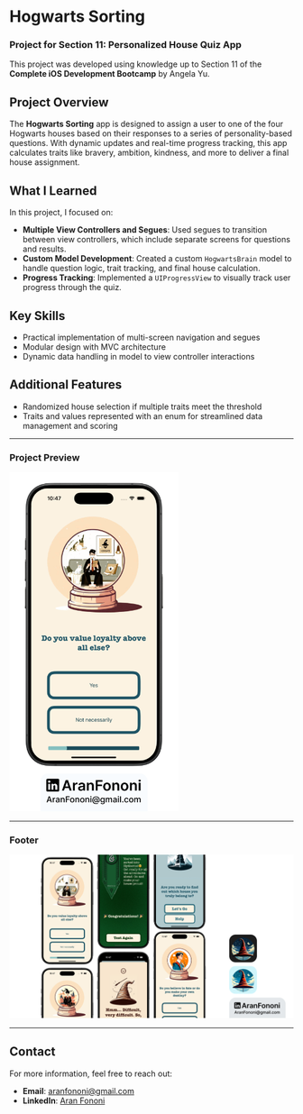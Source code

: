 # Hogwarts Sorting

### Project for Section 11: **Personalized House Quiz App**  
This project was developed using knowledge up to Section 11 of the **Complete iOS Development Bootcamp** by Angela Yu.

## Project Overview
The **Hogwarts Sorting** app is designed to assign a user to one of the four Hogwarts houses based on their responses to a series of personality-based questions. With dynamic updates and real-time progress tracking, this app calculates traits like bravery, ambition, kindness, and more to deliver a final house assignment.

## What I Learned
In this project, I focused on:
- **Multiple View Controllers and Segues**: Used segues to transition between view controllers, which include separate screens for questions and results.
- **Custom Model Development**: Created a custom `HogwartsBrain` model to handle question logic, trait tracking, and final house calculation.
- **Progress Tracking**: Implemented a `UIProgressView` to visually track user progress through the quiz.

## Key Skills
- Practical implementation of multi-screen navigation and segues
- Modular design with MVC architecture
- Dynamic data handling in model to view controller interactions

## Additional Features
- Randomized house selection if multiple traits meet the threshold
- Traits and values represented with an enum for streamlined data management and scoring

---

### Project Preview
<img src="./Documents/Readme.png" alt="Hogwarts Sorting App Preview" width="300px">

---

### Footer
<img src="./Documents/Linkedin.jpg" alt="Footer Image">

---

## Contact
For more information, feel free to reach out:  
- **Email**: [aranfononi@gmail.com](mailto:aranfononi@gmail.com)  
- **LinkedIn**: [Aran Fononi](https://www.linkedin.com/in/aran-fononi-18182b265)
